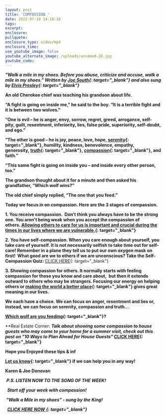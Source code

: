 ```yaml
---
layout: post
title: 'COMPASSION '
date: 2022-07-18 14:18:10
tags:
excerpt:
enclosure:
pullquote:
enclosure_type: video/mp4
enclosure_time:
use_youtube_image: false
youtube_alternate_image: /uploads/unnamed-28.jpg
youtube_code:
---
```

***"Walk a mile in my shoes. Before you abuse, criticize and accuse, walk a mile in my shoes." Written by&nbsp;[Joe South](https://t.e2ma.net/click/klrqtg/sbltq1c/o0hcdq){: target="_blank"}&nbsp;and also sung by&nbsp;[Elvis Presley](https://t.e2ma.net/click/klrqtg/sbltq1c/4sicdq){: target="_blank"}***

**An old Cherokee chief was teaching his grandson about life.**

**“A fight is going on inside me,” he said to the boy. “It is a terrible fight and it is between two wolves.”**

**“One is evil – he is anger, envy, sorrow, regret, greed, arrogance, self-pity, guilt, resentment, inferiority, lies, false pride, superiority, self-doubt, and ego.”**

**“The other is good – he is joy, peace, love, hope,&nbsp;[serenity](https://t.e2ma.net/click/klrqtg/sbltq1c/kljcdq){: target="_blank"}, humility, kindness, benevolence, empathy, generosity,&nbsp;[truth](https://t.e2ma.net/click/klrqtg/sbltq1c/0dkcdq){: target="_blank"},&nbsp;[compassion](https://t.e2ma.net/click/klrqtg/sbltq1c/g6kcdq){: target="_blank"}, and faith.”**

**“This same fight is going on inside you – and inside every other person, too.”**

**The grandson thought about it for a minute and then asked his grandfather, “Which wolf wins?”**

**The old chief simply replied, “The one that you feed.”**

**Today we focus in on compassion. Here are the 3 stages of compassion.&nbsp;**

**1\. You receive compassion.&nbsp; Don’t think you always have to be the strong one. You aren't being weak when you accept the compassion of others.&nbsp;[Allowing others to care for us is important and crucial during the times in our lives where we are vulnerable.](https://t.e2ma.net/click/klrqtg/sbltq1c/wylcdq){: target="_blank"}**

**2\. You have self-compassion. When you care enough about yourself, you take care of yourself. It is not necessarily selfish to take time out for self-care\! Remember in a plane they tell us to put our own oxygen mask on first\! &nbsp;What good are we to others if we are unconscious? Take the Self-Compassion Quiz:&nbsp;**[CLICK HERE](https://t.e2ma.net/click/klrqtg/sbltq1c/crmcdq){: target="_blank"}

**3\. Showing compassion for others. It normally starts with feeling compassion for those you know and care about,&nbsp; but then it extends outward to others who may be strangers. Focusing our energy on helping others or&nbsp;[making the world a better place](https://t.e2ma.net/click/klrqtg/sbltq1c/sjncdq){: target="_blank"}&nbsp;gives great meaning in our lives.**

**We each have a choice. We can focus on anger, resentment and lies or, instead, we can focus on serenity, compassion and truth…**

**[Which wolf are you feeding](https://t.e2ma.net/click/klrqtg/sbltq1c/8bocdq){: target="_blank"}?&nbsp;**

**Real Estate Corner:&nbsp;****Talk about showing some compassion to house guests who may come to your home for a summer visit, check out this post on&nbsp;*"10 Ways to Plan Ahead for House Guests"*&nbsp;[CLICK HERE](https://t.e2ma.net/click/klrqtg/sbltq1c/o4ocdq){: target="_blank"}**

**Hope you Enjoyed these tips & inf**

**[Let us know](https://t.e2ma.net/click/klrqtg/sbltq1c/4wpcdq){: target="_blank"}&nbsp;if we can help you in any way\!&nbsp;**

**Karen & Joe Donovan&nbsp;**

&nbsp;***P.S. LISTEN NOW TO THE SONG OF THE WEEK\!***

***&nbsp; Start off your week with compassion\!***

***&nbsp;"Walk a Mile in my shoes" - sung by the King\!***

***&nbsp;&nbsp;[CLICK HERE NOW&nbsp;](https://t.e2ma.net/click/klrqtg/sbltq1c/kpqcdq){: target="_blank"}&nbsp;&nbsp; &nbsp;&nbsp;***
